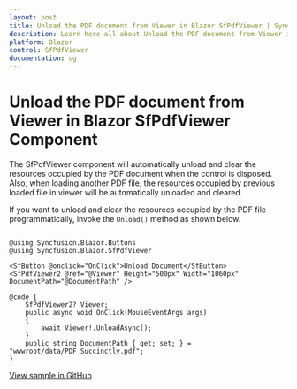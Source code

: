 ```yaml
---
layout: post
title: Unload the PDF document from Viewer in Blazor SfPdfViewer | Syncfusion
description: Learn here all about Unload the PDF document from Viewer in Syncfusion Blazor SfPdfViewer component and more.
platform: Blazor
control: SfPdfViewer
documentation: ug
---
```


# Unload the PDF document from Viewer in Blazor SfPdfViewer Component

The SfPdfViewer component will automatically unload and clear the resources occupied by the PDF document when the control is disposed. Also, when loading another PDF file, the resources occupied by previous loaded file in viewer will be automatically unloaded and cleared.

If you want to unload and clear the resources occupied by the PDF file programmatically, invoke the `Unload()` method as shown below.

```cshtml

@using Syncfusion.Blazor.Buttons
@using Syncfusion.Blazor.SfPdfViewer

<SfButton @onclick="OnClick">Unload Document</SfButton>
<SfPdfViewer2 @ref="@Viewer" Height="500px" Width="1060px" DocumentPath="@DocumentPath" />

@code {
    SfPdfViewer2? Viewer;
    public async void OnClick(MouseEventArgs args)
    {
        await Viewer!.UnloadAsync();
    }
    public string DocumentPath { get; set; } = "wwwroot/data/PDF_Succinctly.pdf";
}

```

[View sample in GitHub](https://github.com/SyncfusionExamples/blazor-pdf-viewer-examples/tree/master/Common/Unload%20Pdf%20document%20from%20Viewer%20-%20SfPdfViewer)